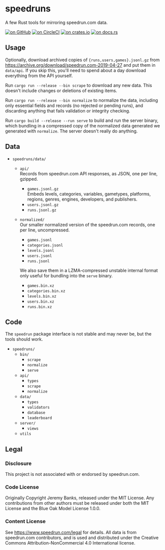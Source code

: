 # speedruns

A few Rust tools for mirroring speedrun.com data.

[![on GitHub](https://img.shields.io/github/last-commit/m/jeremyBanks/speedruns.svg?label=github)](https://github.com/jeremyBanks/speedruns/)
[![on CircleCI](https://circleci.com/gh/jeremyBanks/speedruns/tree/master.svg?style=svg&circle-token=bc9b0cb90d9bab53eaebdf02a1afa7e4dc1b57ad)](https://circleci.com/gh/jeremyBanks/speedruns/tree/master)
[![on crates.io](https://img.shields.io/crates/v/speedruns.svg)](https://crates.io/crates/speedruns/)
[![on docs.rs](https://docs.rs/speedruns/badge.svg)](https://docs.rs/speedruns/)

## Usage

Optionally, download archived copies of `{runs,users,games}.jsonl.gz` from https://archive.org/download/speedrun.com-2019-04-27 and put them in `data/api`. If you skip this, you'll need to spend about a day download everything from the API yourself.

Run `cargo run --release --bin scrape` to download any new data. This doesn't include changes or deletions of existing items.

Run `cargo run --release --bin normalize` to normalize the data, including only essential fields and records (no rejected or pending runs), and discarding anything that fails validation or integrity checking.

Run `cargo build --release --run serve` to build and run the server binary, which bundling in a compressed copy of the normalized data generated we generated with `normalize`. The server doesn't really do anything.

## Data

- `speedruns/data/`
  - `api/`  
    Records from speedrun.com API responses, as JSON, one per line, gzipped.

    - `games.jsonl.gz`  
      Embeds levels, categories, variables, gametypes, platforms, regions, genres, engines, developers, and publishers.
    - `users.jsonl.gz`
    - `runs.jsonl.gz`
  - `normalized/`  
    Our smaller normalized version of the speedrun.com records, one per line, uncompressed.

    - `games.jsonl`
    - `categories.jsonl`
    - `levels.jsonl`
    - `users.jsonl`
    - `runs.jsonl`

    We also save them in a LZMA-compressed unstable internal format only useful for bundling into the `serve` binary.

    - `games.bin.xz`
    - `categories.bin.xz`
    - `levels.bin.xz`
    - `users.bin.xz`
    - `runs.bin.xz`

## Code

The `speedrun` package interface is not stable and may never be, but the tools should work.

- `speedruns/`
  - `bin/`
    - `scrape`
    - `normalize`
    - `serve`
  - `api/`
    - `types`
    - `scrape`
    - `normalize`
  - `data/`
    - `types`
    - `validators`
    - `database`
    - `leaderboard`
  - `server/`
    - `views`
  - `utils`

## Legal

### Disclosure

This project is not associated with or endorsed by speedrun.com.

### Code License

Originally Copyright Jeremy Banks, released under the MIT License. Any contributions from other authors must be released under both the MIT License and the Blue Oak Model License 1.0.0.

### Content License

See <https://www.speedrun.com/legal> for details. All data is from speedrun.com contributors, and is used and distributed under the Creative Commons Attribution-NonCommercial 4.0 International license.

